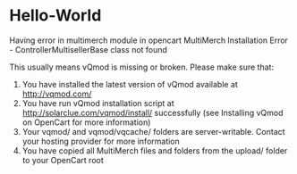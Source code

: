 # Hello-World
Having error in multimerch module in opencart
MultiMerch Installation Error - ControllerMultisellerBase class not found

This usually means vQmod is missing or broken. Please make sure that:

1. You have installed the latest version of vQmod available at http://vqmod.com/
2. You have run vQmod installation script at http://solarclue.com/vqmod/install/ successfully (see Installing vQmod on OpenCart for more information)
3. Your vqmod/ and vqmod/vqcache/ folders are server-writable. Contact your hosting provider for more information
4. You have copied all MultiMerch files and folders from the upload/ folder to your OpenCart root

